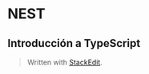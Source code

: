# NEST
## Introducción a TypeScript



> Written with [StackEdit](https://stackedit.io/).
<!--stackedit_data:
eyJoaXN0b3J5IjpbMzc1NTM3NDg2XX0=
-->